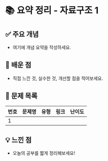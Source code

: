 # 📚 요약 정리 - 자료구조 1

## ✅ 주요 개념

- 여기에 개념 요약을 작성하세요.

## 🧠 배운 점

- 직접 느낀 것, 실수한 것, 개선할 점을 적어보세요.

## 📝 문제 목록

| 번호 | 문제명 | 유형 | 링크 | 난이도 |
|------|--------|------|------|--------|
| 1 |          |      |      |        |

## 💡 느낀 점

- 오늘의 공부를 짧게 정리해보세요!
